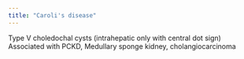 ```yaml
---
title: "Caroli's disease"
---
```

Type V choledochal cysts (intrahepatic only with central dot sign)
Associated with PCKD, Medullary sponge kidney, cholangiocarcinoma

